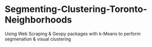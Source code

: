 # Segmenting-Clustering-Toronto-Neighborhoods
Using Web Scraping &amp; Geopy packages with k-Means to perform segmenation &amp; visual clustering
